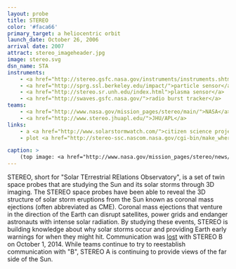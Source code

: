 ```yaml
---
layout: probe
title: STEREO
color: '#faca66'
primary_target: a heliocentric orbit
launch_date: October 26, 2006
arrival date: 2007
attract: stereo_imageheader.jpg
image: stereo.svg
dsn_name: STA
instruments:
    - <a href="http://stereo.gsfc.nasa.gov/instruments/instruments.shtml">cameras</a>
    - <a href="http://sprg.ssl.berkeley.edu/impact/">particle sensor</a>
    - <a href="http://stereo.sr.unh.edu/index.html">plasma sensor</a>
    - <a href="http://swaves.gsfc.nasa.gov/">radio burst tracker</a>
teams:
    - <a href="http://www.nasa.gov/mission_pages/stereo/main/">NASA</a> / <a href="http://stereo.gsfc.nasa.gov/">GSFC</a>
    - <a href="http://www.stereo.jhuapl.edu/">JHU/APL</a>
links:
    - a <a href="http://www.solarstormwatch.com/">citizen science project</a> for anyone to make new scientific discoveries with STEREO's data
    - plot <a href="http://stereo-ssc.nascom.nasa.gov/cgi-bin/make_where_gif">where STEREO is</a> at any given point in the past, present or future

caption: >
    (top image: <a href="http://www.nasa.gov/mission_pages/stereo/news/stereo3D_press.html">3D image of the Sun</a> taken by STEREO, NASA/STEREO)
---
```

STEREO, short for "Solar TErrestrial RElations Observatory", is a set of twin space probes that are studying the Sun and its solar storms through 3D imaging. The STEREO space probes have been able to reveal the 3D structure of solar storm eruptions from the Sun known as coronal mass ejections (often abbreviated as CME). Coronal mass ejections that venture in the direction of the Earth can disrupt satellites, power grids and endanger astronauts with intense solar radiation. By studying these events, STEREO is building knowledge about why solar storms occur and providing Earth early warnings for when they might hit. Communication was <a href="http://stereo-ssc.nascom.nasa.gov/behind_status.shtml">lost</a> with STEREO B on October 1, 2014. While teams continue to try to reestablish communication with "B", STEREO A is continuing to provide views of the far side of the Sun.

